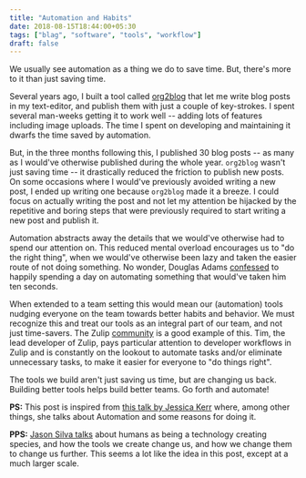 ```yaml
---
title: "Automation and Habits"
date: 2018-08-15T18:44:00+05:30
tags: ["blag", "software", "tools", "workflow"]
draft: false
---
```


We usually see automation as a thing we do to save time. But, there's more to it
than just saving time.

Several years ago, I built a tool called [org2blog](https://github.com/org2blog/org2blog) that let me write blog posts
in my text-editor, and publish them with just a couple of key-strokes. I spent
several man-weeks getting it to work well -- adding lots of features including
image uploads. The time I spent on developing and maintaining it dwarfs the time
saved by automation.

But, in the three months following this, I published 30 blog posts -- as many as
I would've otherwise published during the whole year. `org2blog` wasn't just
saving time -- it drastically reduced the friction to publish new posts. On some
occasions where I would've previously avoided writing a new post, I ended up
writing one because `org2blog` made it a breeze. I could focus on actually
writing the post and not let my attention be hijacked by the repetitive and
boring steps that were previously required to start writing a new post and
publish it.

Automation abstracts away the details that we would've otherwise had to spend
our attention on. This reduced mental overload encourages us to "do the right
thing", when we would've otherwise been lazy and taken the easier route of not
doing something. No wonder, Douglas Adams [confessed](https://www.goodreads.com/quotes/587524-i-have-a-well-deserved-reputation-for-being-something-of-a) to happily spending a day on
automating something that would've taken him ten seconds.

When extended to a team setting this would mean our (automation) tools nudging
everyone on the team towards better habits and behavior. We must recognize this
and treat our tools as an integral part of our team, and not just time-savers.
The Zulip [community](https://github.com/zulip/zulip/tree/master/tools) is a good example of this. Tim, the lead developer of Zulip,
pays particular attention to developer workflows in Zulip and is constantly on
the lookout to automate tasks and/or eliminate unnecessary tasks, to make it
easier for everyone to "do things right".

The tools we build aren't just saving us time, but are changing us back.
Building better tools helps build better teams. Go forth and automate!

**PS:** This post is inspired from [this talk by Jessica Kerr](https://www.youtube.com/watch?v=Lbcyyu8XB%5FY) where, among other
things, she talks about Automation and some reasons for doing it.

**PPS:** [Jason Silva talks](https://www.facebook.com/jasonlsilva/videos/1735277136736564/UzpfSTE1NzgwNTI3MDU3OTIzNDI6MTg2OTEyNDY5NjY4NTE0MA/) about humans as being a technology creating species,
and how the tools we create change us, and how we change them to change us
further. This seems a lot like the idea in this post, except at a much larger
scale.
